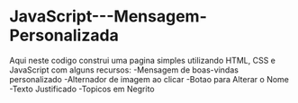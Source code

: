 # JavaScript---Mensagem-Personalizada
Aqui neste codigo construi uma pagina simples utilizando HTML, CSS e JavaScript com alguns recursos:
-Mensagem de boas-vindas personalizado
-Alternador de imagem ao clicar
-Botao para Alterar o Nome
-Texto Justificado
-Topicos em Negrito
